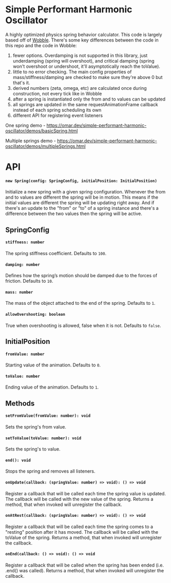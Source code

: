 # Simple Performant Harmonic Oscillator
A highly optimized physics spring behavior calculator. This code is largely based off of [Wobble](https://github.com/skevy/wobble). There's some key differences between the code in this repo and the code in Wobble:

1. fewer options. Overdamping is not supported in this library, just underdamping (spring will overshoot), and critical damping (spring won't overshoot or undershoot, it'll asymptotically reach the toValue).
2. little to no error checking. The main config properties of mass/stiffness/damping are checked to make sure they're above 0 but that's it.
3. derived numbers (zeta, omega, etc) are calculated once during construction, not every tick like in Wobble
4. after a spring is instantiated only the from and to values can be updated
5. all springs are updated in the same requestAnimationFrame callback instead of each spring scheduling its own
6. different API for registering event listeners

One spring demo - https://omar.dev/simple-performant-harmonic-oscillator/demos/basicSpring.html

Multiple springs demo - https://omar.dev/simple-performant-harmonic-oscillator/demos/multipleSprings.html

# API

#### `new Spring(config: SpringConfig, initialPosition: InitialPosition)`

Initialize a new spring with a given spring configuration. Whenever the from and to values are different the spring will be in motion. This means if the initial values
are different the spring will be updating right away. And if there's an update
to the "from" or "to" of a spring instance and there's a difference between the two values then the spring will be active.

## SpringConfig

#### `stiffness: number`

The spring stiffness coefficient. Defaults to `100`.

#### `damping: number`

Defines how the spring’s motion should be damped due to the forces of friction. Defaults to `10`.

#### `mass: number`

The mass of the object attached to the end of the spring. Defaults to `1`.

#### `allowOvershooting: boolean`

True when overshooting is allowed, false when it is not. Defaults to `false`.

## InitialPosition

#### `fromValue: number`

Starting value of the animation. Defaults to `0`.

#### `toValue: number`

Ending value of the animation. Defaults to `1`.


## Methods

#### `setFromValue(fromValue: number): void`

Sets the spring's from value.

#### `setToValue(toValue: number): void`

Sets the spring's to value.

#### `end(): void`

Stops the spring and removes all listeners.

#### `onUpdate(callback: (springValue: number) => void): () => void`

Register a callback that will be called each time the spring value is updated. The callback will be called with the new value of the spring. Returns a method, that when invoked will unregister the callback.

#### `onAtRest(callback: (springValue: number) => void): () => void`

Register a callback that will be called each time the spring comes to a "resting" position after it has moved. The callback will be called with the toValue of the spring. Returns a method, that when invoked will unregister the callback.

#### `onEnd(callback: () => void): () => void`

Register a callback that will be called when the spring has been ended (i.e. .end() was called).  Returns a method, that when invoked will unregister the callback.

